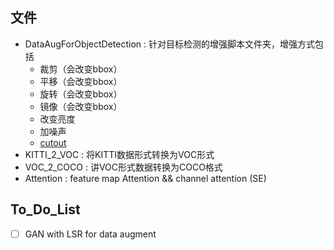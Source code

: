 ## 文件
- DataAugForObjectDetection : 针对目标检测的增强脚本文件夹，增强方式包括
    - 裁剪（会改变bbox）
    - 平移（会改变bbox）
    - 旋转（会改变bbox）
    - 镜像（会改变bbox）
    - 改变亮度
    - 加噪声
    - [cutout](https://arxiv.org/abs/1708.04552)
- KITTI_2_VOC : 将KITTI数据形式转换为VOC形式
- VOC_2_COCO : 讲VOC形式数据转换为COCO格式
- Attention : feature map Attention && channel attention (SE)

## To_Do_List
- [ ] GAN with LSR for data augment
